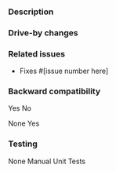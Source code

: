 ### Description

<!-- What's included in this PR? -->

### Drive-by changes

<!--  Are there any minor or drive-by changes also included? -->

### Related issues

- Fixes #[issue number here]

### Backward compatibility

<!-- Are these changes backward compatible? -->

Yes
No

<!-- Are there any infrastructure implications, e.g. changes that would prohibit deploying older commits using this infra tooling? -->

None
Yes

### Testing

<!-- What kind of testing have these changes undergone? -->

None
Manual
Unit Tests
